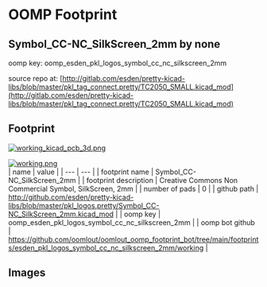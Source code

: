 # OOMP Footprint  
## Symbol_CC-NC_SilkScreen_2mm  by none  
  
oomp key: oomp_esden_pkl_logos_symbol_cc_nc_silkscreen_2mm  
  
source repo at: [http://gitlab.com/esden/pretty-kicad-libs/blob/master/pkl_tag_connect.pretty/TC2050_SMALL.kicad_mod](http://gitlab.com/esden/pretty-kicad-libs/blob/master/pkl_tag_connect.pretty/TC2050_SMALL.kicad_mod)  
## Footprint  
  
[![working_kicad_pcb_3d.png](working_kicad_pcb_3d_600.png)](working_kicad_pcb_3d.png)  
  
[![working.png](working_600.png)](working.png)  
| name | value | 
| --- | --- | 
| footprint name | Symbol_CC-NC_SilkScreen_2mm | 
| footprint description | Creative Commons Non Commercial Symbol, SilkScreen, 2mm | 
| number of pads | 0 | 
| github path | http://github.com/esden/pretty-kicad-libs/blob/master/pkl_logos.pretty/Symbol_CC-NC_SilkScreen_2mm.kicad_mod | 
| oomp key | oomp_esden_pkl_logos_symbol_cc_nc_silkscreen_2mm | 
| oomp bot github | https://github.com/oomlout/oomlout_oomp_footprint_bot/tree/main/footprints/esden_pkl_logos_symbol_cc_nc_silkscreen_2mm/working | 
## Images  
